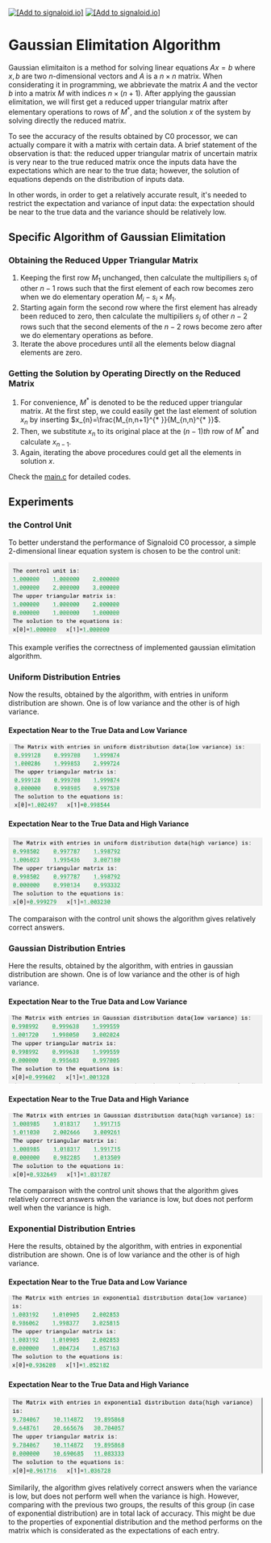 [<img src="https://assets.signaloid.io/add-to-signaloid-cloud-logo-dark-v6.png#gh-dark-mode-only" alt="[Add to signaloid.io]" height="30">](https://signaloid.io/repositories?connect=https://github.com/signaloid/Signaloid-Demo-General-C#gh-dark-mode-only)
[<img src="https://assets.signaloid.io/add-to-signaloid-cloud-logo-light-v6.png#gh-light-mode-only" alt="[Add to signaloid.io]" height="30">](https://signaloid.io/repositories?connect=https://github.com/signaloid/Signaloid-Demo-General-C#gh-light-mode-only)

# Gaussian Elimitation Algorithm
Gaussian elimitaiton is a method for solving linear equations $Ax=b$ where $x,b$ are two $n$-dimensional vectors and $A$ is a $n\times n$ matrix. When considerating it in programming, we abbrievate the matrix $A$ and the vector $b$ into a matrix $M$ with indices $n\times (n+1)$. After applying the gaussian elimitation, we will first get a reduced upper triangular matrix after elementary operations to rows of $M^{* }$, and the solution $x$ of the system by solving directly the reduced matrix. 

To see the accuracy of the results obtained by C0 processor, we can actually compare it with a matrix with certain data. A brief statement of the observation is that: the reduced upper triangular matrix of uncertain matrix is very near to the true reduced matrix once the inputs data have the expectations which are near to the true data; however, the solution of equations depends on the distribution of inputs data.

In other words, in order to get a relatively accurate result, it's needed to restrict the expectation and variance of input data: the expectation should be near to the true data and the variance should be relatively low.
## Specific Algorithm of Gaussian Elimitation
### Obtaining the Reduced Upper Triangular Matrix
1. Keeping the first row $M_{1}$ unchanged, then calculate the multipiliers $s_{i}$ of other $n-1$ rows such that the first element of each row becomes zero when we do elementary operation $M_{i}-s_{i}\times M_{1}$.
2. Starting again form the second row where the first element has already been reduced to zero, then calculate the multipiliers $s_{j}$ of other $n-2$ rows such that the second elements of the $n-2$ rows become zero after we do elementary operations as before.
3. Iterate the above procedures until all the elements below diagnal elements are zero.


### Getting the Solution by Operating Directly on the Reduced Matrix
1. For convenience, $M^{* }$ is denoted to be the reduced upper triangular matrix. At the first step, we could easily get the last element of solution $x_{n}$ by inserting $x_{n}=\frac{M_{n,n+1}^{* }}{M_{n,n}^{* }}$.
2. Then, we substitute $x_{n}$ to its original place at the $(n-1)th$ row of $M^{* }$ and calculate $x_{n-1}$.
3. Again, iterating the above procedures could get all the elements in solution $x$.

Check the [main.c](src/main.c) for detailed codes.

## Experiments 
### the Control Unit
To better understand the performance of Signaloid C0 processor, a simple 2-dimensional linear equation system is chosen to be the control unit:

![Output of M1](outputs/outputM1.png)

This example verifies the correctness of implemented gaussian elimitation algorithm.

### Uniform Distribution Entries
Now the results, obtained by the algorithm, with entries in uniform distribution are shown. One is of low variance and the other is of high variance.


#### Expectation Near to the True Data and Low Variance
![Output of M2](outputs/outputM2.png)

#### Expectation Near to the True Data and High Variance
![Output of M3](outputs/outputM3.png)

The comparaison with the control unit shows the algorithm gives relatively correct answers.

### Gaussian Distribution Entries
Here the results, obtained by the algorithm, with entries in gaussian distribution are shown. One is of low variance and the other is of high variance.

#### Expectation Near to the True Data and Low Variance
![Output of M4](outputs/outputM4.png)
#### Expectation Near to the True Data and High Variance
![Output of M5](outputs/outputM5.png)

The comparaison with the control unit shows that the algorithm gives relatively correct answers when the variance is low, but does not perform well when the variance is high.

### Exponential Distribution Entries
Here the results, obtained by the algorithm, with entries in exponential distribution are shown. One is of low variance and the other is of high variance.

#### Expectation Near to the True Data and Low Variance
![Output of M6](outputs/outputM6.png)
#### Expectation Near to the True Data and High Variance
![Output of M7](outputs/outputM7.png)

Similarily, the algorithm gives relatively correct answers when the variance is low, but does not perform well when the variance is high. However, comparing with the previous two groups, the results of this group (in case of exponential distribution) are in total lack of accuracy. This might be due to the properties of exponential distribution and the method performs on the matrix which is considerated as the expectations of each entry.



